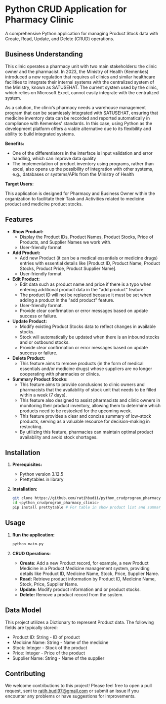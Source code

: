 # Python CRUD Application for Pharmacy Clinic

A comprehensive Python application for managing Product Stock data with Create, Read, Update, and Delete (CRUD) operations.

## Business Understanding

This clinic operates a pharmacy unit with two main stakeholders: the clinic owner and the pharmacist. In 2023, the Ministry of Health (Kemenkes) introduced a new regulation that requires all clinics and similar healthcare facilities to integrate their internal systems with the centralized system of the Ministry, known as SATUSEHAT. The current system used by the clinic, which relies on Microsoft Excel, cannot easily integrate with the centralized system.

As a solution, the clinic’s pharmacy needs a warehouse management program that can be seamlessly integrated with SATUSEHAT, ensuring that medicine inventory data can be recorded and reported automatically in compliance with Kemenkes' standards. In this case, using Python as the development platform offers a viable alternative due to its flexibility and ability to build integrated systems.

**Benefits:**

* One of the differentiators in the interface is input validation and error handling, which can improve data quality
* The implementation of product inventory using programs, rather than excel, also opens up the possibility of integration with other systems, e.g., databases or systems/APIs from the Ministry of Health

**Target Users:**

This application is designed for Pharmacy and Business Owner within the organization to facilitate their Task and Activities related to medicine product and medicine product stocks.

## Features

* **Show Product:**
    * Display the Product IDs, Product Names, Product Stocks, Price of Products, and Supplier Names we work with.
    * User-friendly format
* **Add Product:**
    * Add new Product (it can be a medical essentials or medicine drugs) entries with essential details like
      [Product ID, Product Name, Product Stocks, Product Price, Product Supplier Name].
    * User-friendly format
* **Edit Product:**
    * Edit data such as product name and price if there is a typo when entering additional product data in the "add product" feature.
    * The product ID will not be replaced because it must be set when adding a product in the "add product" feature. 
    * User-friendly format.
    * Provide clear confirmation or error messages based on update success or failure.
* **Update Product:**
    * Modify existing Product Stocks data to reflect changes in available stocks.
    * Stock will automatically be updated when there is an inbound stocks and or outbound stocks.
    * Provide clear confirmation or error messages based on update success or failure.
* **Delete Product:**
    * This feature aims to remove products (in the form of medical essentials and/or medicine drugs) whose suppliers are no longer cooperating with pharmacies or clinics.
* **Summary Product Stocks:**
    * This feature aims to provide conclusions to clinic owners and pharmacists that the availability of stock unit that needs to be filled within a week (7 days).
    * This feature also designed to assist pharmacists and clinic owners in monitoring their product inventory, allowing them to determine which products need to be restocked for the upcoming week.
    * This feature provides a clear and concise summary of low-stock products, serving as a valuable resource for decision-making in restocking. 
    * By utilizing this feature, pharmacies can maintain optimal product availability and avoid stock shortages.

## Installation

1. **Prerequisites:**
    * Python version 3.12.5 
    * Prettytables in library

2. **Installation:**
    ```bash
    git clone https://github.com/ratihbudii/python_crudprogram_pharmacy_clinic.git
    cd <python_crudprogram_pharmacy_clinic>
    pip install prettytable # For table in show product list and summary product stocks feature
    ```


## Usage

1. **Run the application:**
    ```bash
    python main.py
    ```

2. **CRUD Operations:**
    * **Create:** Add a new Product record, for example, a new Product Medicine in a Product Medicine management system, providing details like Product ID, Medicine Name, Stock, Price, Supplier Name.
    * **Read:** Retrieve product information by Product ID, Medicine Name, Stock, Price, Supplier Name.
    * **Update:** Modify product information and or product stocks.
    * **Delete:** Remove a product record from the system.

## Data Model
This project utilizes a Dictionary to represent Product data. The following fields are typically stored:
   * Product ID: String - ID of product
   * Medicine Name: String - Name of the medicine
   * Stock: Integer - Stock of the product
   * Price: Integer - Price of the product
   * Supplier Name: String - Name of the supplier

## Contributing
We welcome contributions to this project! Please feel free to open a pull request, sent to ratih.budi97@gmail.com or submit an issue if you encounter any problems or have suggestions for improvements.

